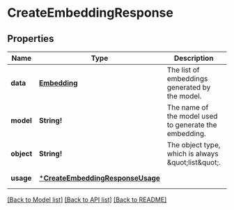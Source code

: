 # CreateEmbeddingResponse

## Properties
Name | Type | Description | Notes
------------ | ------------- | ------------- | -------------
**data** | [**Embedding**](Embedding.md) | The list of embeddings generated by the model. | [default to null]
**model** | **String!** | The name of the model used to generate the embedding. | [default to null]
**object** | **String!** | The object type, which is always \&quot;list\&quot;. | [default to null]
**usage** | [***CreateEmbeddingResponseUsage**](CreateEmbeddingResponse_usage.md) |  | [default to null]

[[Back to Model list]](../README.md#documentation-for-models) [[Back to API list]](../README.md#documentation-for-api-endpoints) [[Back to README]](../README.md)


